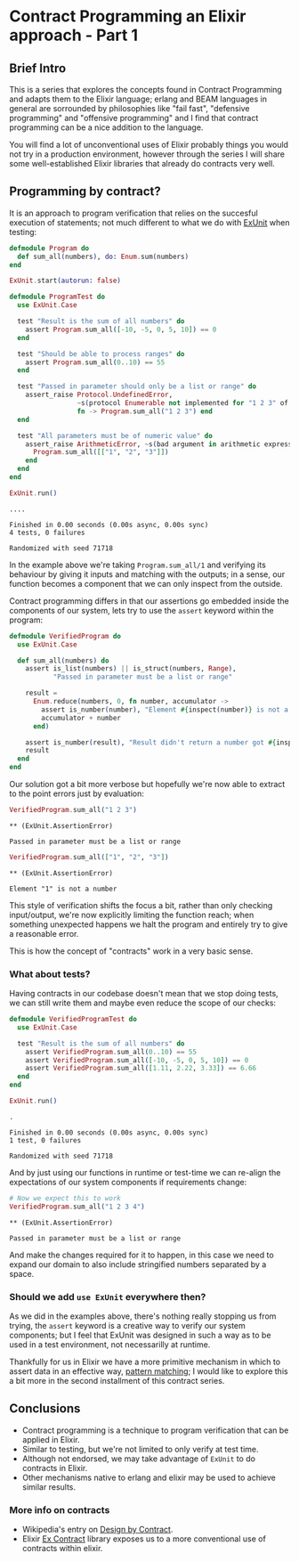 <!-- livebook:{"persist_outputs":true} -->

# Contract Programming an Elixir approach - Part 1

## Brief Intro

This is a series that explores the concepts found in Contract Programming and adapts them to 
the Elixir language; erlang and BEAM languages in general are sorrounded by philosophies like
"fail fast", "defensive programming" and "offensive programming" and I find that contract 
programming can be a nice addition to the language.

You will find a lot of unconventional uses of Elixir probably things you would not try
in a production environment, however through the series I will share some well-established
Elixir libraries that already do contracts very well.

## Programming by contract?

It is an approach to program verification that relies on the succesful execution of statements; 
not much different to what we do with [ExUnit](https://hexdocs.pm/ex_unit/ExUnit.html) when 
testing:

```elixir
defmodule Program do
  def sum_all(numbers), do: Enum.sum(numbers)
end

ExUnit.start(autorun: false)

defmodule ProgramTest do
  use ExUnit.Case

  test "Result is the sum of all numbers" do
    assert Program.sum_all([-10, -5, 0, 5, 10]) == 0
  end

  test "Should be able to process ranges" do
    assert Program.sum_all(0..10) == 55
  end

  test "Passed in parameter should only be a list or range" do
    assert_raise Protocol.UndefinedError,
                 ~s(protocol Enumerable not implemented for "1 2 3" of type BitString),
                 fn -> Program.sum_all("1 2 3") end
  end

  test "All parameters must be of numeric value" do
    assert_raise ArithmeticError, ~s(bad argument in arithmetic expression), fn ->
      Program.sum_all([["1", "2", "3"]])
    end
  end
end

ExUnit.run()
```

```output
....

Finished in 0.00 seconds (0.00s async, 0.00s sync)
4 tests, 0 failures

Randomized with seed 71718
```

In the example above we're taking `Program.sum_all/1` and verifying its behaviour by giving
it inputs and matching with the outputs; in a sense, our function becomes a component that 
we can only inspect from the outside.

<!-- livebook:{"break_markdown":true} -->

Contract programming differs in that our assertions go embedded inside the components of
our system, lets try to use the `assert` keyword within the program:

```elixir
defmodule VerifiedProgram do
  use ExUnit.Case

  def sum_all(numbers) do
    assert is_list(numbers) || is_struct(numbers, Range),
           "Passed in parameter must be a list or range"

    result =
      Enum.reduce(numbers, 0, fn number, accumulator ->
        assert is_number(number), "Element #{inspect(number)} is not a number"
        accumulator + number
      end)

    assert is_number(result), "Result didn't return a number got #{inspect(result)}"
    result
  end
end
```

Our solution got a bit more verbose but hopefully we're now able to extract to the point
errors just by evaluation:

```elixir
VerifiedProgram.sum_all("1 2 3")
```
```output
** (ExUnit.AssertionError) 

Passed in parameter must be a list or range
```

```elixir
VerifiedProgram.sum_all(["1", "2", "3"])
```
```output
** (ExUnit.AssertionError) 

Element "1" is not a number
```

This style of verification shifts the focus a bit, rather than only checking input/output, we're
now explicitly limiting the function reach; when something unexpected happens we halt the program
and entirely try to give a reasonable error.

This is how the concept of "contracts" work in a very basic sense.

<!-- livebook:{"break_markdown":true} -->

### What about tests?

Having contracts in our codebase doesn't mean that we stop doing
tests, we can still write them and maybe even reduce the scope
of our checks:

```elixir
defmodule VerifiedProgramTest do
  use ExUnit.Case

  test "Result is the sum of all numbers" do
    assert VerifiedProgram.sum_all(0..10) == 55
    assert VerifiedProgram.sum_all([-10, -5, 0, 5, 10]) == 0
    assert VerifiedProgram.sum_all([1.11, 2.22, 3.33]) == 6.66
  end
end

ExUnit.run()
```

```output
.

Finished in 0.00 seconds (0.00s async, 0.00s sync)
1 test, 0 failures

Randomized with seed 71718
```

And by just using our functions in runtime or test-time we can re-align the expectations of our
system components if requirements change:

```elixir
# Now we expect this to work
VerifiedProgram.sum_all("1 2 3 4")
```
```output
** (ExUnit.AssertionError) 

Passed in parameter must be a list or range
```

And make the changes required for it to happen, in this case we need to expand our domain
to also include stringified numbers separated by a space.

<!-- livebook:{"break_markdown":true} -->

### Should we add `use ExUnit` everywhere then?

<!-- livebook:{"break_markdown":true} -->

As we did in the examples above, there's nothing really stopping us from trying, the `assert` 
keyword is a creative way to verify our system components; but I feel that ExUnit was designed in such
a way as to be used in a test environment, not necessarilly at runtime.

Thankfully for us in Elixir we have a more primitive mechanism in which to assert data in 
an effective way, [pattern matching](https://hexdocs.pm/elixir/patterns-and-guards.html#content);
I would like to explore this a bit more in the second installment of this contract series.

## Conclusions

* Contract programming is a technique to program verification that can be applied in Elixir.
* Similar to testing, but we're not limited to only verify at test time.
* Although not endorsed, we may take advantage of `ExUnit` to do contracts in Elixir.
* Other mechanisms native to erlang and elixir may be used to achieve similar results.

<!-- livebook:{"break_markdown":true} -->

### More info on contracts

* Wikipedia's entry on [Design by Contract](https://en.wikipedia.org/wiki/Design_by_contract).
* Elixir [Ex Contract](https://hexdocs.pm/ex_contract/readme.html) library exposes us to a more conventional use of contracts within elixir.

